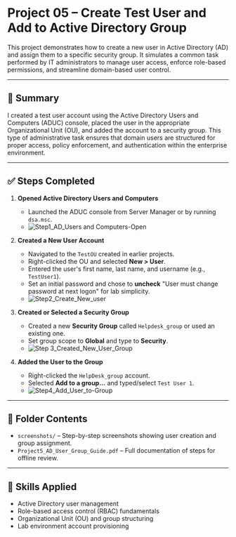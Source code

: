 # Project 05 – Create Test User and Add to Active Directory Group

This project demonstrates how to create a new user in Active Directory (AD) and assign them to a specific security group. It simulates a common task performed by IT administrators to manage user access, enforce role-based permissions, and streamline domain-based user control.

---

## 🧩 Summary

I created a test user account using the Active Directory Users and Computers (ADUC) console, placed the user in the appropriate Organizational Unit (OU), and added the account to a security group. This type of administrative task ensures that domain users are structured for proper access, policy enforcement, and authentication within the enterprise environment.

---

## ✅ Steps Completed

1. **Opened Active Directory Users and Computers**
   - Launched the ADUC console from Server Manager or by running `dsa.msc`.
   - ![Step1_AD_Users and Computers-Open](https://github.com/user-attachments/assets/9ca5c958-b856-4fd9-9b13-488010886bd4)


2. **Created a New User Account**
   - Navigated to the `TestOU` created in earlier projects.
   - Right-clicked the OU and selected **New > User**.
   - Entered the user's first name, last name, and username (e.g., `TestUser1`).
   - Set an initial password and chose to **uncheck** "User must change password at next logon" for lab simplicity.
   - ![Step2_Create_New_user](https://github.com/user-attachments/assets/5969dd36-43fc-4fb1-831e-20e004751dd0)


3. **Created or Selected a Security Group**
   - Created a new **Security Group** called `Helpdesk_group` or used an existing one.
   - Set group scope to **Global** and type to **Security**.
   - ![Step 3_Created_New_User_Group](https://github.com/user-attachments/assets/5fa161e2-af15-4427-9ef9-0c31cc105675)


4. **Added the User to the Group**
   - Right-clicked the `HelpDesk_group` account.
   - Selected **Add to a group…** and typed/select `Test User 1`.
   - ![Step4_Add_User_to-Group ](https://github.com/user-attachments/assets/85221224-a59b-4a75-a4d7-0509f3d4a290)

---

## 📁 Folder Contents

- `screenshots/` – Step-by-step screenshots showing user creation and group assignment.
- `Project5_AD_User_Group_Guide.pdf` – Full documentation of steps for offline review.

---

## 🔧 Skills Applied

- Active Directory user management  
- Role-based access control (RBAC) fundamentals  
- Organizational Unit (OU) and group structuring  
- Lab environment account provisioning  



